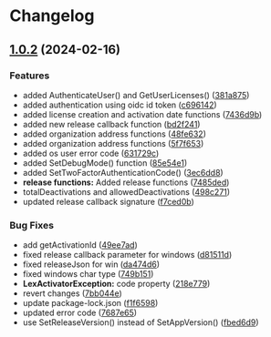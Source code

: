 # Changelog

## [1.0.2](https://github.com/ahmad-kemsan/js-wrapper/compare/lexactivator-v1.0.1...lexactivator-v1.0.2) (2024-02-16)


### Features

* added AuthenticateUser() and GetUserLicenses() ([381a875](https://github.com/ahmad-kemsan/js-wrapper/commit/381a875464e9e5ce265e6bdfc2904a18d1cda517))
* added authentication using oidc id token ([c696142](https://github.com/ahmad-kemsan/js-wrapper/commit/c69614209f4eb760fb92d7f26252c785857288ed))
* added license creation and activation date functions ([7436d9b](https://github.com/ahmad-kemsan/js-wrapper/commit/7436d9bf68b4b363f4570d16b20d907f90e7af62))
* added new release callback function ([bd2f241](https://github.com/ahmad-kemsan/js-wrapper/commit/bd2f241630c586fecf098594dfdf6b16a537fb1c))
* added organization address functions ([48fe632](https://github.com/ahmad-kemsan/js-wrapper/commit/48fe632792308ec3a8a1450590094bd7328207ba))
* added organization address functions ([5f7f653](https://github.com/ahmad-kemsan/js-wrapper/commit/5f7f653675f2ed834efd49c30640c1e9f38bd58f))
* added os user error code ([631729c](https://github.com/ahmad-kemsan/js-wrapper/commit/631729c7ea152ca1ce4acf0aca13d5c25f2045e1))
* added SetDebugMode() function ([85e54e1](https://github.com/ahmad-kemsan/js-wrapper/commit/85e54e1dfcf64cac7e76a98e223412bf108970ff))
* added SetTwoFactorAuthenticationCode() ([3ec6dd8](https://github.com/ahmad-kemsan/js-wrapper/commit/3ec6dd84a676e64350add7a02bec195b13cc744f))
* **release functions:** Added release functions ([7485ded](https://github.com/ahmad-kemsan/js-wrapper/commit/7485ded583653a7717edec290db7f36b6d9b248a))
* totalDeactivations and allowedDeactivations ([498c271](https://github.com/ahmad-kemsan/js-wrapper/commit/498c271ed43fef64914177feffb4ad31b7ce3c07))
* updated release callback signature ([f7ced0b](https://github.com/ahmad-kemsan/js-wrapper/commit/f7ced0b35c3e3b20a2d09394d100455cf5199340))


### Bug Fixes

* add getActivationId ([49ee7ad](https://github.com/ahmad-kemsan/js-wrapper/commit/49ee7ad92069126a3ed9794451621babaa675261))
* fixed release callback parameter for windows ([d81511d](https://github.com/ahmad-kemsan/js-wrapper/commit/d81511d81ad4cafe37ebb7a9a4f76e7a46e335d5))
* fixed releaseJson for win ([da474d6](https://github.com/ahmad-kemsan/js-wrapper/commit/da474d6cc71c4a36985be996ee4e66669887c034))
* fixed windows char type ([749b151](https://github.com/ahmad-kemsan/js-wrapper/commit/749b1515f6cf7c812d40e955897e3489b1985b5f))
* **LexActivatorException:** code property ([218e779](https://github.com/ahmad-kemsan/js-wrapper/commit/218e7792282c4fb611653675120fecc39b084d5c))
* revert changes ([7bb044e](https://github.com/ahmad-kemsan/js-wrapper/commit/7bb044ef681608e5974f68196c1e7c0092db0ff6))
* update package-lock.json ([f1f6598](https://github.com/ahmad-kemsan/js-wrapper/commit/f1f6598d3c3f4842eb670beecce493f909f38ae6))
* updated error code ([7687e65](https://github.com/ahmad-kemsan/js-wrapper/commit/7687e65f458992490e0217ae84d62ddda42fd134))
* use SetReleaseVersion() instead of SetAppVersion() ([fbed6d9](https://github.com/ahmad-kemsan/js-wrapper/commit/fbed6d9155a7557e2b715ee09805e00a510a14d4))
